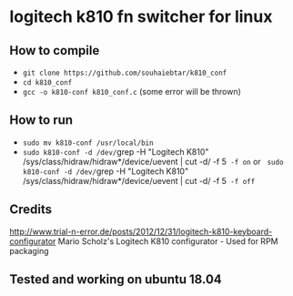 # logitech k810 fn switcher for linux
## How to compile
* `git clone https://github.com/souhaiebtar/k810_conf`
* `cd k810_conf`
* `gcc -o k810-conf k810_conf.c` (some error will be thrown)

## How to run

* `sudo mv k810-conf /usr/local/bin`
*  `sudo k810-conf -d /dev/`grep -H "Logitech K810" /sys/class/hidraw/hidraw*/device/uevent | cut -d/ -f 5` -f on`  or 
` sudo k810-conf -d /dev/`grep -H "Logitech K810" /sys/class/hidraw/hidraw*/device/uevent | cut -d/ -f 5` -f off`

## Credits 
http://www.trial-n-error.de/posts/2012/12/31/logitech-k810-keyboard-configurator
Mario Scholz's Logitech K810 configurator - Used for RPM packaging

## Tested and working on ubuntu 18.04

